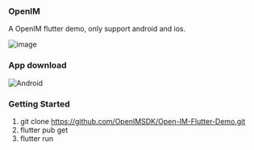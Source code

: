 ### OpenIM
A OpenIM flutter demo, only support android and ios.

![image](https://github.com/OpenIMSDK/Open-IM-Flutter-Demo/blob/master/gif/QQ20211207-101110.gif)

### App download

![Android](https://www.pgyer.com/app/qrcode/OpenIM)


### Getting Started
1. git clone https://github.com/OpenIMSDK/Open-IM-Flutter-Demo.git
2. flutter pub get
3. flutter run
